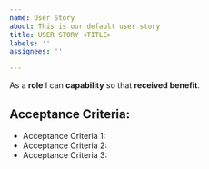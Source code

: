 ```yaml
---
name: User Story
about: This is our default user story
title: USER STORY <TITLE>
labels: ''
assignees: ''

---
```


As a **role** I can **capability** so that **received benefit**.

## Acceptance Criteria: 

* Acceptance Criteria 1:
* Acceptance Criteria 2:
* Acceptance Criteria 3:
